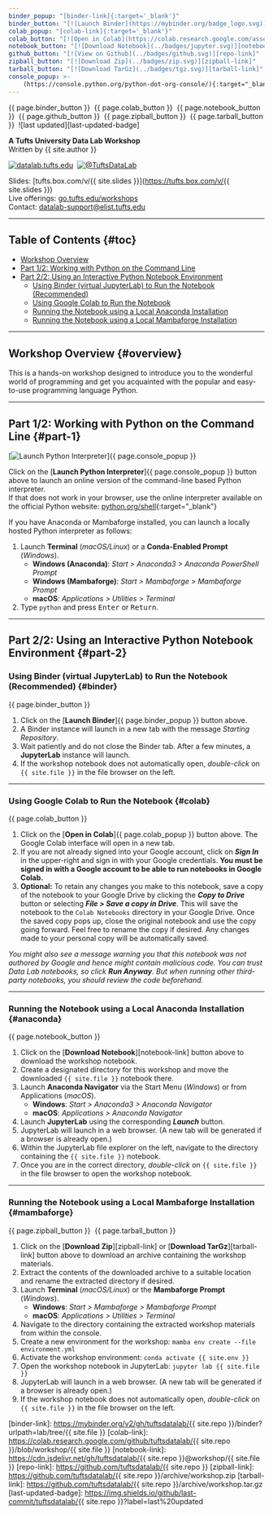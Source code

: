 ```yaml
---
binder_popup: "[binder-link]{:target='_blank'}"
binder_button: "[![Launch Binder](https://mybinder.org/badge_logo.svg)][binder-link]{:target='_blank'}"
colab_popup: "[colab-link]{:target='_blank'}"
colab_button: "[![Open in Colab](https://colab.research.google.com/assets/colab-badge.svg)][colab-link]{:target='_blank'}"
notebook_button: "[![Download Notebook](../badges/jupyter.svg)][notebook-link]"
github_button: "[![View on Github](../badges/github.svg)][repo-link]"
zipball_button: "[![Download Zip](../badges/zip.svg)][zipball-link]"
tarball_button: "[![Download TarGz](../badges/tgz.svg)][tarball-link]"
console_popup: >-
    (https://console.python.org/python-dot-org-console/){:target="_blank" onClick="window.open('https://console.python.org/python-dot-org-console/','_blank','height=300,width=745'); return false;"}
---
```


{{ page.binder_button }}&nbsp;
{{ page.colab_button }}&nbsp;
{{ page.notebook_button }}&nbsp;
{{ page.github_button }}&nbsp;
{{ page.zipball_button }}&nbsp;
{{ page.tarball_button }}&nbsp;
![last updated][last-updated-badge]

**A Tufts University Data Lab Workshop**\
Written by {{ site.author }}

[![datalab.tufts.edu](../badges/datalab.svg)](https://sites.tufts.edu/datalab)&nbsp;
[![@TuftsDataLab](../badges/twitter.svg)](https://twitter.com/intent/follow?screen_name=tuftsdatalab)

Slides: [tufts.box.com/v/{{ site.slides }}](https://tufts.box.com/v/{{ site.slides }})\
Live offerings: [go.tufts.edu/workshops](https://go.tufts.edu/workshops)\
Contact: <datalab-support@elist.tufts.edu>

---
## Table of Contents {#toc}

- [Workshop Overview](#overview)
- [Part 1/2: Working with Python on the Command Line](#part-1)
- [Part 2/2: Using an Interactive Python Notebook Environment](#part-2)
    - [Using Binder (virtual JupyterLab) to Run the Notebook (Recommended)](#binder)
    - [Using Google Colab to Run the Notebook](#colab)
    - [Running the Notebook using a Local Anaconda Installation](#anaconda)
    - [Running the Notebook using a Local Mambaforge Installation](#mambaforge)

---
## Workshop Overview {#overview}

This is a hands-on workshop designed to introduce you to the wonderful world of programming and get you acquainted with the popular and easy-to-use programming language Python.

---
## Part 1/2: Working with Python on the Command Line {#part-1}

[![Launch Python Interpreter](../badges/python.svg)]{{ page.console_popup }}

Click on the [**Launch Python Interpreter**]{{ page.console_popup }} button above to launch an online version of the command-line based Python interpreter.\
If that does not work in your browser, use the online interpreter available on the official Python website: [python.org/shell](https://www.python.org/shell/){:target="_blank"}

If you have Anaconda or Mambaforge installed, you can launch a locally hosted Python interpreter as follows:

1. Launch **Terminal** (*macOS/Linux*) or a **Conda-Enabled Prompt** (*Windows*).
    - **Windows (Anaconda)**: *Start > Anaconda3 > Anaconda PowerShell Prompt*
    - **Windows (Mambaforge)**: *Start > Mambaforge > Mambaforge Prompt*
    - **macOS**: *Applications > Utilities > Terminal*
2. Type `python` and press <kbd>Enter</kbd> or <kbd>Return</kbd>.

---
## Part 2/2: Using an Interactive Python Notebook Environment {#part-2}

### Using Binder (virtual JupyterLab) to Run the Notebook (Recommended) {#binder}

{{ page.binder_button }}

1. Click on the [**Launch Binder**]{{ page.binder_popup }} button above.
2. A Binder instance will launch in a new tab with the message *Starting Repository*.
3. Wait patiently and do not close the Binder tab. After a few minutes, a **JupyterLab** instance will launch.
4. If the workshop notebook does not automatically open, *double-click* on `{{ site.file }}` in the file browser on the left.

---
### Using Google Colab to Run the Notebook {#colab}

{{ page.colab_button }}

1. Click on the [**Open in Colab**]{{ page.colab_popup }} button above. The Google Colab interface will open in a new tab.
2. If you are not already signed into your Google account, click on ***Sign In*** in the upper-right and sign in with your Google credentials. **You must be signed in with a Google account to be able to run notebooks in Google Colab.**
3. **Optional:** To retain any changes you make to this notebook, save a copy of the notebook to your Google Drive by clicking the ***Copy to Drive*** button or selecting ***File > Save a copy in Drive***. This will save the notebook to the `Colab Notebooks` directory in your Google Drive. Once the saved copy pops up, close the original notebook and use the copy going forward. Feel free to rename the copy if desired. Any changes made to your personal copy will be automatically saved.

*You might also see a message warning you that this notebook was not authored by Google and hence might contain malicious code. You can trust Data Lab notebooks, so click __Run Anyway__. But when running other third-party notebooks, you should review the code beforehand.*

---
### Running the Notebook using a Local Anaconda Installation {#anaconda}

{{ page.notebook_button }}

1. Click on the [**Download Notebook**][notebook-link] button above to download the workshop notebook.
2. Create a designated directory for this workshop and move the downloaded `{{ site.file }}` notebook there.
3. Launch **Anaconda Navigator** via the Start Menu (*Windows*) or from Applications (*macOS*).
    - **Windows**: *Start > Anaconda3 > Anaconda Navigator*
    - **macOS**: *Applications > Anaconda Navigator*
4. Launch **JupyterLab** using the corresponding ***Launch*** button.
5. JupyterLab will launch in a web browser. (A new tab will be generated if a browser is already open.)
6. Within the JupyterLab file explorer on the left, navigate to the directory containing the `{{ site.file }}` notebook.
7. Once you are in the correct directory, *double-click* on `{{ site.file }}` in the file browser to open the workshop notebook.

---
### Running the Notebook using a Local Mambaforge Installation {#mambaforge}

{{ page.zipball_button }}&nbsp;
{{ page.tarball_button }}

1. Click on the [**Download Zip**][zipball-link] or [**Download TarGz**][tarball-link] button above to download an archive containing the workshop materials.
2. Extract the contents of the downloaded archive to a suitable location and rename the extracted directory if desired.
3. Launch **Terminal** (*macOS/Linux*) or the **Mambaforge Prompt** (*Windows*).
    - **Windows**: *Start > Mambaforge > Mambaforge Prompt*
    - **macOS**: *Applications > Utilities > Terminal*
4. Navigate to the directory containing the extracted workshop materials from within the console.
5. Create a new environment for the workshop: `mamba env create --file environment.yml`
6. Activate the workshop environment: `conda activate {{ site.env }}`
7. Open the workshop notebook in JupyterLab: `jupyter lab {{ site.file }}`
8. JupyterLab will launch in a web browser. (A new tab will be generated if a browser is already open.)
9. If the workshop notebook does not automatically open, *double-click* on `{{ site.file }}` in the file browser on the left.


[binder-link]: https://mybinder.org/v2/gh/tuftsdatalab/{{ site.repo }}/binder?urlpath=lab/tree/{{ site.file }}
[colab-link]: https://colab.research.google.com/github/tuftsdatalab/{{ site.repo }}/blob/workshop/{{ site.file }}
[notebook-link]: https://cdn.jsdelivr.net/gh/tuftsdatalab/{{ site.repo }}@workshop/{{ site.file }}
[repo-link]: https://github.com/tuftsdatalab/{{ site.repo }}
[zipball-link]: https://github.com/tuftsdatalab/{{ site.repo }}/archive/workshop.zip
[tarball-link]: https://github.com/tuftsdatalab/{{ site.repo }}/archive/workshop.tar.gz
[last-updated-badge]: https://img.shields.io/github/last-commit/tuftsdatalab/{{ site.repo }}?label=last%20updated
